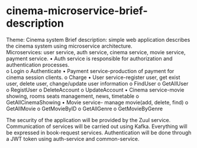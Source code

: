 # cinema-microservice-brief-description

Theme: Cinema system 
Brief description: simple web application describes the cinema system using microservice architecture.  
Microservices: user service, auth service, cinema service, movie service, payment service. 
•	Auth service is responsible for authorization and authentication processes.  
o	Login o Authenticate 
•	Payment service-production of payment for cinema session clients. 
o	Charge 
•	User service-register user, get exist user, delete user, change/update user information o FindUser o GetAllUser o RegistUser o DeleteAccount o UpdateAccount 
•	Cinema service-movie showing, rooms seats management, news, timetable  o GetAllCinemaShowing 
•	Movie service- manage movie(add, delete, find) o GetAllMovie o GetMovieByID o GetAllGenre 
o	GetMovieByGenre 

The security of the application will be provided by the Zuul service.
Communication of services will be carried out using Kafka. Everything will be expressed in book-request services.
Authentication will be done through a JWT token using auth-service and common-service.  
